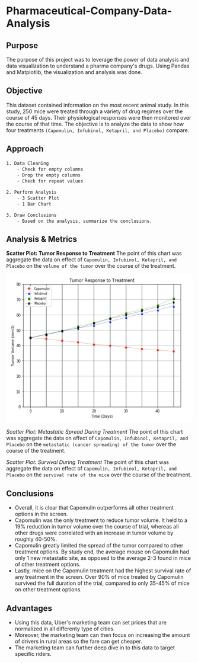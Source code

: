 # Pharmaceutical-Company-Data-Analysis

## Purpose
The purpose of this project was to leverage the power of data analysis and data visualization to understand a pharma company's drugs. Using Pandas and Matplotlib, the visualization and analysis was done. 


## Objective
This dataset contained information on the most recent animal study. In this study, 250 mice were treated through a variety of drug regimes over the course of 45 days. Their physiological responses were then monitored over the course of that time. The objective is to analyze the data to show how four treatments `(Capomulin, Infubinol, Ketapril, and Placebo)` compare.

## Approach

```
1. Data Cleaning
    - Check for empty columns 
    - Drop the empty columns 
    - Check for repeat values
```

```
2. Perform Analysis 
    - 3 Scatter Plot 
    - 1 Bar Chart
```

```
3. Draw Conclusions 
    - Based on the analysis, summarize the conclusions. 
```

## Analysis & Metrics
**Scatter Plot: Tumor Response to Treatment** The point of this chart was aggregate the data on effect of `Capomulin, Infubinol, Ketapril, and Placebo` on the `volume of the tumor` over the course of the treatment.

<img src="images/1.png" width="800" height="400" />

*Scatter Plot: Metastatic Spread During Treatment* The point of this chart was aggregate the data on effect of `Capomulin, Infubinol, Ketapril, and Placebo` on the `metastatic (cancer spreading) of the tumor` over the course of the treatment.

*Scatter Plot: Survival During Treatment* The point of this chart was aggregate the data on effect of `Capomulin, Infubinol, Ketapril, and Placebo` on the `survival rate of the mice` over the course of the treatment.


## Conclusions
* Overall, it is clear that Capomulin outperforms all other treatment options in the screen.
* Capomulin was the only treatment to reduce tumor volume. It held to a 19% reduction in tumor volume over the course of trial, whereas all other drugs were correlated with an increase in tumor volume by roughly 40-50%.
* Capomulin greatly limited the spread of the tumor compared to other treatment options. By study end, the average mouse on Capomulin had only 1 new metastatic site, as opposed to the average 2-3 found in mice of other treatment options.
* Lastly, mice on the Capomulin treatment had the highest survival rate of any treatment in the screen. Over 90% of mice treated by Capomulin survived the full duration of the trial, compared to only 35-45% of mice on other treatment options. 

## Advantages
* Using this data, Uber's marketing team can set prices that are normalized in all differenty type of cities.
* Moreover, the marketing team can then focus on increasing the amount of drivers in rural areas so the fare can get cheaper.
* The marketing team can further deep dive in to this data to target specific riders.